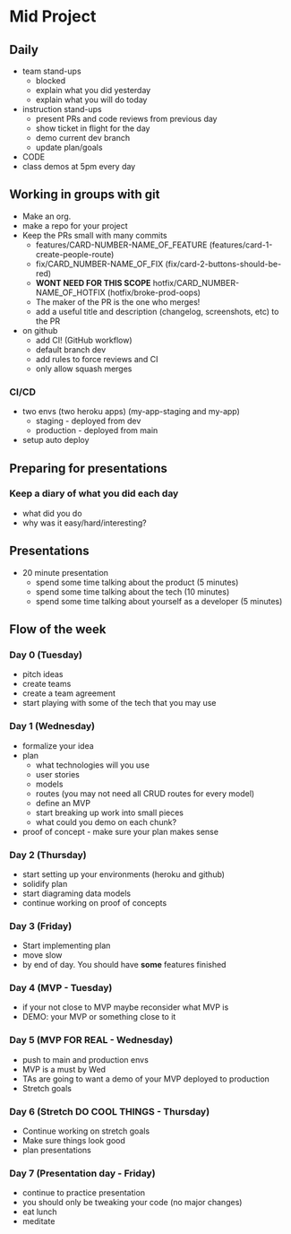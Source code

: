 # Mid Project

## Daily

* team stand-ups
  * blocked
  * explain what you did yesterday
  * explain what you will do today
* instruction stand-ups
  * present PRs and code reviews from previous day
  * show ticket in flight for the day
  * demo current dev branch
  * update plan/goals
* CODE
* class demos at 5pm every day

## Working in groups with git

* Make an org. 
* make a repo for your project
* Keep the PRs small with many commits
  * features/CARD-NUMBER-NAME_OF_FEATURE (features/card-1-create-people-route)
  * fix/CARD_NUMBER-NAME_OF_FIX (fix/card-2-buttons-should-be-red)
  * **WONT NEED FOR THIS SCOPE** hotfix/CARD_NUMBER-NAME_OF_HOTFIX (hotfix/broke-prod-oops)
  * The maker of the PR is the one who merges!
  * add a useful title and description (changelog, screenshots, etc) to the PR
* on github
  * add CI! (GitHub workflow)
  * default branch dev
  * add rules to force reviews and CI
  * only allow squash merges

### CI/CD

* two envs (two heroku apps) (my-app-staging and my-app)
  * staging - deployed from dev
  * production - deployed from main
* setup auto deploy

## Preparing for presentations

### Keep a diary of what you did each day

* what did you do
* why was it easy/hard/interesting?

## Presentations

* 20 minute presentation
  * spend some time talking about the product (5 minutes)
  * spend some time talking about the tech (10 minutes)
  * spend some time talking about yourself as a developer (5 minutes)

## Flow of the week

### Day 0 (Tuesday)

* pitch ideas
* create teams
* create a team agreement
* start playing with some of the tech that you may use

### Day 1 (Wednesday)

* formalize your idea
* plan
  * what technologies will you use
  * user stories
  * models
  * routes (you may not need all CRUD routes for every model)
  * define an MVP
  * start breaking up work into small pieces
  * what could you demo on each chunk?
* proof of concept - make sure your plan makes sense 


### Day 2 (Thursday)

* start setting up your environments (heroku and github)
* solidify plan
* start diagraming data models
* continue working on proof of concepts

### Day 3 (Friday)

* Start implementing plan
* move slow
* by end of day. You should have **some** features finished

### Day 4 (MVP - Tuesday)

* if your not close to MVP maybe reconsider what MVP is
* DEMO: your MVP or something close to it

### Day 5 (MVP FOR REAL - Wednesday)

* push to main and production envs
* MVP is a must by Wed
* TAs are going to want a demo of your MVP deployed to production
* Stretch goals

### Day 6 (Stretch DO COOL THINGS - Thursday)

* Continue working on stretch goals
* Make sure things look good
* plan presentations

### Day 7 (Presentation day - Friday)

* continue to practice presentation
* you should only be tweaking your code (no major changes)
* eat lunch
* meditate
